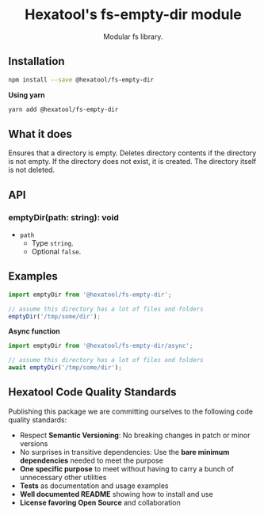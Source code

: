 <h1 align="center">
  Hexatool's fs-empty-dir module 
</h1>

<p align="center">
  Modular fs library.
</p>

## Installation

```bash
npm install --save @hexatool/fs-empty-dir
```

**Using yarn**

```bash
yarn add @hexatool/fs-empty-dir
```

## What it does
Ensures that a directory is empty. Deletes directory contents if the directory is not empty. 
If the directory does not exist, it is created. The directory itself is not deleted.

## API

### emptyDir(path: string): void

- `path`
   - Type `string`.
   - Optional `false`.

## Examples

```typescript
import emptyDir from '@hexatool/fs-empty-dir';

// assume this directory has a lot of files and folders
emptyDir('/tmp/some/dir');
```

**Async function**

```typescript
import emptyDir from '@hexatool/fs-empty-dir/async';

// assume this directory has a lot of files and folders
await emptyDir('/tmp/some/dir');
```

## Hexatool Code Quality Standards

Publishing this package we are committing ourselves to the following code quality standards:

- Respect **Semantic Versioning**: No breaking changes in patch or minor versions
- No surprises in transitive dependencies: Use the **bare minimum dependencies** needed to meet the purpose
- **One specific purpose** to meet without having to carry a bunch of unnecessary other utilities
- **Tests** as documentation and usage examples
- **Well documented README** showing how to install and use
- **License favoring Open Source** and collaboration
